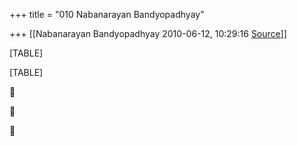 +++
title = "010 Nabanarayan Bandyopadhyay"

+++
[[Nabanarayan Bandyopadhyay	2010-06-12, 10:29:16 [Source](https://groups.google.com/g/bvparishat/c/E5gFS_fyngI)]]



[TABLE]

[TABLE]







